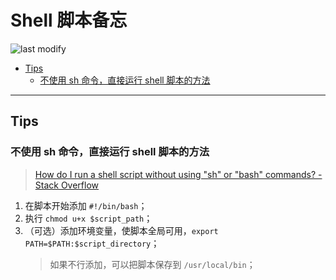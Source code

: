 Shell 脚本备忘
===
<!--START_SECTION:badge-->

![last modify](https://img.shields.io/static/v1?label=last%20modify&message=2022-07-27%2014:30:06&color=yellowgreen&style=flat-square)

<!--END_SECTION:badge-->

- [Tips](#tips)
    - [不使用 sh 命令，直接运行 shell 脚本的方法](#不使用-sh-命令直接运行-shell-脚本的方法)

---

## Tips

### 不使用 sh 命令，直接运行 shell 脚本的方法
> [How do I run a shell script without using "sh" or "bash" commands? - Stack Overflow](https://stackoverflow.com/questions/8779951/how-do-i-run-a-shell-script-without-using-sh-or-bash-commands)

1. 在脚本开始添加 `#!/bin/bash`；
2. 执行 `chmod u+x $script_path`；
3. （可选）添加环境变量，使脚本全局可用，`export PATH=$PATH:$script_directory`；
    > 如果不行添加，可以把脚本保存到 `/usr/local/bin`；

